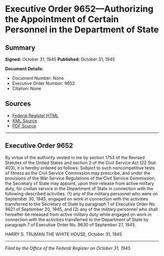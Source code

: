 # Executive Order 9652—Authorizing the Appointment of Certain Personnel in the Department of State

## Summary

**Signed:** October 31, 1945
**Published:** October 31, 1945

**Document Details:**
- Document Number: None
- Executive Order Number: 9652
- Citation: None

## Sources
- [Federal Register HTML](https://www.presidency.ucsb.edu/documents/executive-order-9652-authorizing-the-appointment-certain-personnel-the-department-state)
- [XML Source](None)
- [PDF Source](None)

---

## Executive Order 9652

By virtue of the authority vested in me by section 1753 of the Revised Statutes of the United States and section 2 of the Civil Service Act (22 Stat. 403), it is hereby ordered as follows:
Subject to such noncompetitive tests of fitness as the Civil Service Commission may prescribe, and under the provisions of the War Service Regulations of the Civil Service Commission, the Secretary of State may appoint, upon their release from active military duty, for civilian service in the Department of State in connection with the following-described activities. (1) any of the military personnel who were on September 30, 1945, engaged on work in connection with the activities transferred to the Secretary of State by paragraph 1 of Executive Order No. 9621 of September 20, 1945, and (2) any of the military personnel who shall hereafter be released from active military duty while engaged on work in connection with the activities transferred to the Department of State by paragraph 7 of Executive Order No. 9630 of September 27, 1945.

HARRY S. TRUMAN
THE WHITE HOUSE,
October 31, 1945

---

*Filed by the Office of the Federal Register on October 31, 1945*
